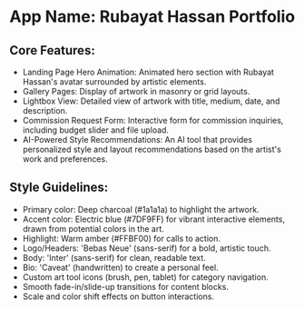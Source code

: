 # **App Name**: Rubayat Hassan Portfolio

## Core Features:

- Landing Page Hero Animation: Animated hero section with Rubayat Hassan's avatar surrounded by artistic elements.
- Gallery Pages: Display of artwork in masonry or grid layouts.
- Lightbox View: Detailed view of artwork with title, medium, date, and description.
- Commission Request Form: Interactive form for commission inquiries, including budget slider and file upload.
- AI-Powered Style Recommendations: An AI tool that provides personalized style and layout recommendations based on the artist's work and preferences.

## Style Guidelines:

- Primary color: Deep charcoal (#1a1a1a) to highlight the artwork.
- Accent color: Electric blue (#7DF9FF) for vibrant interactive elements, drawn from potential colors in the art.
- Highlight: Warm amber (#FFBF00) for calls to action.
- Logo/Headers: 'Bebas Neue' (sans-serif) for a bold, artistic touch.
- Body: 'Inter' (sans-serif) for clean, readable text.
- Bio: 'Caveat' (handwritten) to create a personal feel.
- Custom art tool icons (brush, pen, tablet) for category navigation.
- Smooth fade-in/slide-up transitions for content blocks.
- Scale and color shift effects on button interactions.